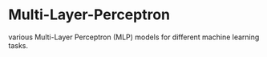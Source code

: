 # Multi-Layer-Perceptron
various Multi-Layer Perceptron (MLP) models for different machine learning tasks.
